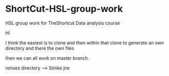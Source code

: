 # ShortCut-HSL-group-work
HSL group work for TheShortcut Data analysis course

Hi

I think the easiest is to clone and then within that clone to generate an own directory and there the own files

then we can all work on master branch.

renoes directory --> Sönke jne
